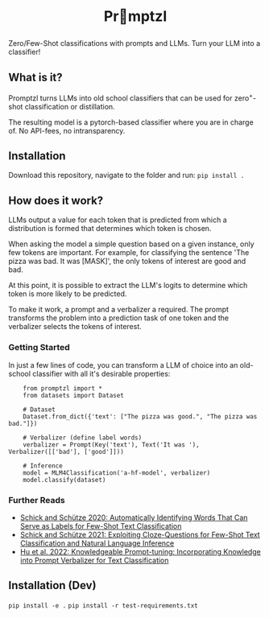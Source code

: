 # <p style="text-align: center;">Pr🥨mptzl</p>

Zero/Few-Shot classifications with prompts and LLMs. Turn your LLM into a classifier!

## What is it?

Promptzl turns LLMs into old school classifiers that can be used for zero<sup>+</sup>-shot classification or distillation.

The resulting model is a pytorch-based classifier where you are in charge of. No API-fees, no intransparency.


## Installation

Download this repository, navigate to the folder and run:
`pip install .`


## How does it work?

LLMs output a value for each token that is predicted from which a distribution is formed that determines which token is chosen.

When asking the model a simple question based on a given instance, only few tokens are important. For example, for classifying the sentence 'The pizza was bad. It was [MASK]', the only tokens of interest are good and bad.

At this point, it is possible to extract the LLM's logits to determine which token is more likely to be predicted. 

To make it work, a prompt and a verbalizer a required. The prompt transforms the problem into a prediction task of one token and the verbalizer selects the tokens of interest.

### Getting Started

In just a few lines of code, you can transform a LLM of choice into an old-school classifier with all it's desirable properties:
```{python}
    from promptzl import *
    from datasets import Dataset

    # Dataset
    Dataset.from_dict({'text': ["The pizza was good.", "The pizza was bad."]})

    # Verbalizer (define label words)
    verbalizer = Prompt(Key('text'), Text('It was '), Verbalizer([['bad'], ['good']]))

    # Inference
    model = MLM4Classification('a-hf-model', verbalizer)
    model.classify(dataset)
```

### Further Reads
 - [Schick and Schütze 2020: Automatically Identifying Words That Can Serve as Labels for Few-Shot Text Classification](https://aclanthology.org/2020.coling-main.488/)
 - [Schick and Schütze 2021: Exploiting Cloze-Questions for Few-Shot Text Classification and Natural Language Inference](https://aclanthology.org/2021.eacl-main.20/)
 - [Hu et al. 2022: Knowledgeable Prompt-tuning: Incorporating Knowledge into Prompt Verbalizer for Text Classification](https://aclanthology.org/2022.acl-long.158/)

## Installation (Dev)

`pip install -e .`
`pip install -r test-requirements.txt`
